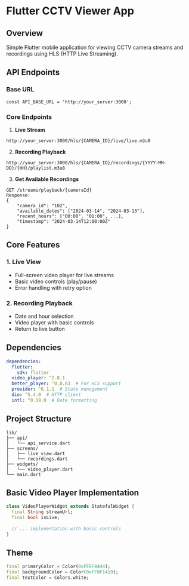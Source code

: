 # Flutter CCTV Viewer App

## Overview
Simple Flutter mobile application for viewing CCTV camera streams and recordings using HLS (HTTP Live Streaming).

## API Endpoints

### Base URL
```
const API_BASE_URL = 'http://your_server:3000';
```

### Core Endpoints

1. **Live Stream**
```
http://your_server:3000/hls/{CAMERA_ID}/live/live.m3u8
```

2. **Recording Playback**
```
http://your_server:3000/hls/{CAMERA_ID}/recordings/{YYYY-MM-DD}/{HH}/playlist.m3u8
```

3. **Get Available Recordings**
```
GET /streams/playback/{cameraId}
Response:
{
    "camera_id": "102",
    "available_dates": ["2024-03-14", "2024-03-13"],
    "recent_hours": ["00:00", "01:00", ...],
    "timestamp": "2024-03-14T12:00:00Z"
}
```

## Core Features

### 1. Live View
- Full-screen video player for live streams
- Basic video controls (play/pause)
- Error handling with retry option

### 2. Recording Playback
- Date and hour selection
- Video player with basic controls
- Return to live button

## Dependencies
```yaml
dependencies:
  flutter:
    sdk: flutter
  video_player: ^2.8.1
  better_player: ^0.0.83  # For HLS support
  provider: ^6.1.1  # State management
  dio: ^5.4.0  # HTTP client
  intl: ^0.19.0  # Date formatting
```

## Project Structure
```
lib/
├── api/
│   └── api_service.dart
├── screens/
│   ├── live_view.dart
│   └── recordings.dart
├── widgets/
│   └── video_player.dart
└── main.dart
```

## Basic Video Player Implementation
```dart
class VideoPlayerWidget extends StatefulWidget {
  final String streamUrl;
  final bool isLive;
  
  // ... implementation with basic controls
}
```

## Theme
```dart
final primaryColor = Color(0xFFEF4444);
final backgroundColor = Color(0xFF0F1419);
final textColor = Colors.white;
``` 
